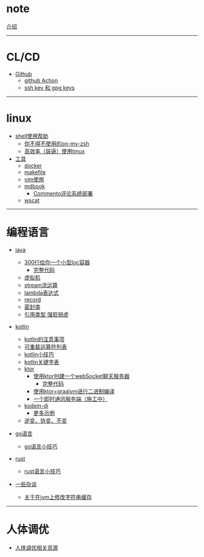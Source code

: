 # note

[介绍](../README.md)

---

# CL/CD

- [Github](github/readme.md)
  - [github Action](github/action.md)
  - [ssh key 和 gpg keys](github/ssh_and_gpg.md)
  
---

# linux

- [shell使用帮助](linux/shell/util.md)
  - [你不得不使用的on-my-zsh](linux/oh-my-zsh.md)
  - [高效率（装逼）使用tmux](linux/oh-my-tmux.md)
- [工具]()
  - [docker]()
  - [makefile](makefile/makefile.md)
  - [vim使用](linux/vim.md)
  - [mdbook](mdbook/plug-in.md)
    - [Commento评论系统部署](mdbook/deployCommento.md)
  - [wscat](util/wscat.md)

---

# 编程语言

- [java](java/bytecode/note.md)
  - [300行给你一个小型Ioc容器](java/ioc/createIoc.md)
    - [完整代码](java/ioc/context.md)
  - [虚拟机](java/bytecode/vm.md)
  - [stream流运算](java/stream/stream.md)
  - [lambda表达式](java/lambda/lambda.md)
  - [record](java/record/record.md)
  - [密封类](java/sealed/learn.md)
  - [引用类型,强软弱虚](java/ref/learn.md)
  
- [kotlin](kotlin/learn/readme.md)
  - [kotlin的注意事项](kotlin/learn/warning.md)
  - [可重载运算符列表](kotlin/operator/list.md)
  - [kotlin小技巧]()
  - [kotlin关键字表]()
  - [ktor]()
    - [使用ktor创建一个webSocket聊天服务器](kotlin/ktor/chatServer.md)
      - [完整代码](kotlin/ktor/code.md)
    - [使用ktor+graalvm进行二进制编译](kotlin/ktor/graalvmConfigure.md)
    - [一个即时通讯服务端（施工中）](kotlin/ktor/ImSystemServer.md)
  - [kodein-di](kotlin/kodein/learnDI.md)
    - [更多示例](kotlin/kodein/more.md)
  - [逆变、协变、不变](kotlin/Generics.md)
- [go语言]()
  - [go语言小技巧](goland/gotips.md)
- [rust]()
  - [rust语言小技巧]()
- [一些杂谈]()
  - [关于在jvm上修改字符串缓存](miscellanies/change-jvm-string.md)

---

# 人体调优

- [人体调优相关资源](health/resource.md)
